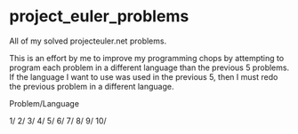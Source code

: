 project_euler_problems
======================

All of my solved projecteuler.net problems.

This is an effort by me to improve my programming chops
by attempting to program each problem in a different language
than the previous 5 problems. If the language I want to use
was used in the previous 5, then I must redo the previous problem in a 
different language.

Problem/Language
 
1/
2/
3/
4/
5/
6/
7/
8/
9/
10/